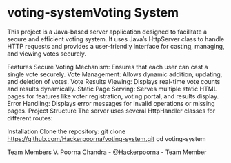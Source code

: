 # voting-systemVoting System
This project is a Java-based server application designed to facilitate a secure and efficient voting system. It uses Java’s HttpServer class to handle HTTP requests and provides a user-friendly interface for casting, managing, and viewing votes securely.

Features
Secure Voting Mechanism: Ensures that each user can cast a single vote securely.
Vote Management: Allows dynamic addition, updating, and deletion of votes.
Vote Results Viewing: Displays real-time vote counts and results dynamically.
Static Page Serving: Serves multiple static HTML pages for features like voter registration, voting portal, and results display.
Error Handling: Displays error messages for invalid operations or missing pages.
Project Structure
The server uses several HttpHandler classes for different routes:


Installation
Clone the repository:
git clone https://github.com/Hackerpoorna/voting-system.git
cd voting-system

Team Members
V. Poorna Chandra - [@Hackerpoorna](https://github.com/Hackerpoorna) - Team Member
